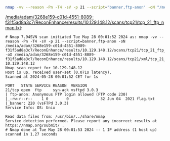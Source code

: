 ```bash
nmap -vv --reason -Pn -T4 -sV -p 21 --script="banner,ftp-anon" -oN "/media/adam/3268e159-c01d-4551-8089-f31f5ad8a3c7/ReconEnhance/results/10.129.148.12/scans/tcp21/tcp_21_ftp_nmap.txt" -oX "/media/adam/3268e159-c01d-4551-8089-f31f5ad8a3c7/ReconEnhance/results/10.129.148.12/scans/tcp21/xml/tcp_21_ftp_nmap.xml" 10.129.148.12
```

[/media/adam/3268e159-c01d-4551-8089-f31f5ad8a3c7/ReconEnhance/results/10.129.148.12/scans/tcp21/tcp_21_ftp_nmap.txt](file:///media/adam/3268e159-c01d-4551-8089-f31f5ad8a3c7/ReconEnhance/results/10.129.148.12/scans/tcp21/tcp_21_ftp_nmap.txt):

```
# Nmap 7.94SVN scan initiated Tue May 28 00:01:52 2024 as: nmap -vv --reason -Pn -T4 -sV -p 21 --script=banner,ftp-anon -oN /media/adam/3268e159-c01d-4551-8089-f31f5ad8a3c7/ReconEnhance/results/10.129.148.12/scans/tcp21/tcp_21_ftp_nmap.txt -oX /media/adam/3268e159-c01d-4551-8089-f31f5ad8a3c7/ReconEnhance/results/10.129.148.12/scans/tcp21/xml/tcp_21_ftp_nmap.xml 10.129.148.12
Nmap scan report for 10.129.148.12
Host is up, received user-set (0.071s latency).
Scanned at 2024-05-28 00:01:52 CET for 1s

PORT   STATE SERVICE REASON  VERSION
21/tcp open  ftp     syn-ack vsftpd 3.0.3
| ftp-anon: Anonymous FTP login allowed (FTP code 230)
|_-rw-r--r--    1 0        0              32 Jun 04  2021 flag.txt
|_banner: 220 (vsFTPd 3.0.3)
Service Info: OS: Unix

Read data files from: /usr/bin/../share/nmap
Service detection performed. Please report any incorrect results at https://nmap.org/submit/ .
# Nmap done at Tue May 28 00:01:53 2024 -- 1 IP address (1 host up) scanned in 1.27 seconds

```
